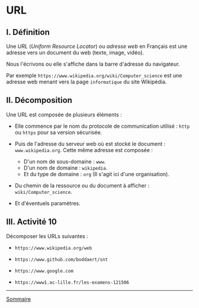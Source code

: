 # URL

## I. Définition

Une *URL* (*Uniform Resource Locator*) ou *adresse web* en Français est une adresse vers un document du web (texte, image, vidéo).

Nous l'écrivons ou elle s'affiche dans la barre d'adresse du navigateur.

Par exemple `https://www.wikipedia.org/wiki/Computer_science` est une adresse web menant vers la page `informatique` du site Wikipédia.

## II. Décomposition

Une URL est composée de plusieurs éléments :

- Elle commence par le nom du protocole de communication utilisé : `http` ou `https` pour sa version sécurisée.

- Puis de l'adresse du serveur web où est stocké le document : `www.wikipedia.org`. Cette même adresse est composée :
    + D'un nom de sous-domaine : `www`.
    + D'un nom de domaine : `wikipedia`.
    + Et du type de domaine : `org` (Il s'agit ici d'une organisation).

- Du chemin de la ressource ou du document à afficher : `wiki/Computer_science`.

- Et d'éventuels paramètres.

## III. Activité 10

Décomposer les URLs suivantes :

- `https://www.wikipedia.org/web`

- `https://www.github.com/boddaert/snt`

- `https://www.google.com`

- `https://www1.ac-lille.fr/les-examens-121506`

________________

[Sommaire](./../README.md)